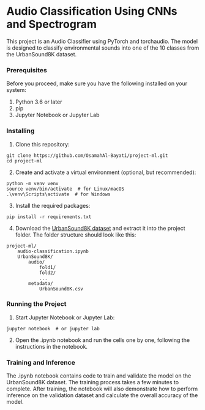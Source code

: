 # Audio Classification Using CNNs and Spectrogram

This project is an Audio Classifier using PyTorch and torchaudio. The model is designed to classify environmental sounds into one of the 10 classes from the UrbanSound8K dataset.

### Prerequisites
Before you proceed, make sure you have the following installed on your system:

1. Python 3.6 or later
2. pip
3. Jupyter Notebook or Jupyter Lab

### Installing
1. Clone this repository:
```
git clone https://github.com/OsamahAl-Bayati/project-ml.git
cd project-ml
```
2. Create and activate a virtual environment (optional, but recommended):
```
python -m venv venv
source venv/bin/activate  # for Linux/macOS
.\venv\Scripts\activate  # for Windows
```

3. Install the required packages:
```
pip install -r requirements.txt
```
4. Download the [UrbanSound8K dataset](https://urbansounddataset.weebly.com/urbansound8k.html) and extract it into the project folder. The folder structure should look like this:

```
project-ml/
    audio-classification.ipynb
    UrbanSound8K/
        audio/
            fold1/
            fold2/
            ...
        metadata/
            UrbanSound8K.csv
```
### Running the Project
1. Start Jupyter Notebook or Jupyter Lab:

```
jupyter notebook  # or jupyter lab
```
2. Open the .ipynb notebook and run the cells one by one, following the instructions in the notebook.

### Training and Inference
The .ipynb notebook contains code to train and validate the model on the UrbanSound8K dataset. The training process takes a few minutes to complete. After training, the notebook will also demonstrate how to perform inference on the validation dataset and calculate the overall accuracy of the model.
